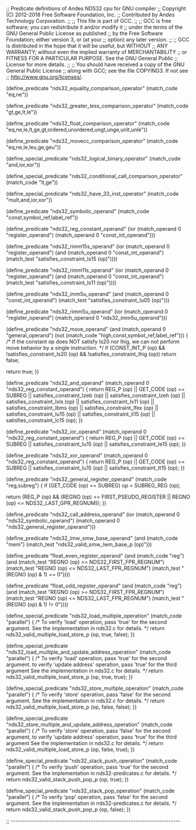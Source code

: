 ;; Predicate definitions of Andes NDS32 cpu for GNU compiler
;; Copyright (C) 2012-2018 Free Software Foundation, Inc.
;; Contributed by Andes Technology Corporation.
;;
;; This file is part of GCC.
;;
;; GCC is free software; you can redistribute it and/or modify it
;; under the terms of the GNU General Public License as published
;; by the Free Software Foundation; either version 3, or (at your
;; option) any later version.
;;
;; GCC is distributed in the hope that it will be useful, but WITHOUT
;; ANY WARRANTY; without even the implied warranty of MERCHANTABILITY
;; or FITNESS FOR A PARTICULAR PURPOSE.  See the GNU General Public
;; License for more details.
;;
;; You should have received a copy of the GNU General Public License
;; along with GCC; see the file COPYING3.  If not see
;; <http://www.gnu.org/licenses/>.

(define_predicate "nds32_equality_comparison_operator"
  (match_code "eq,ne"))

(define_predicate "nds32_greater_less_comparison_operator"
  (match_code "gt,ge,lt,le"))

(define_predicate "nds32_float_comparison_operator"
  (match_code "eq,ne,le,lt,ge,gt,ordered,unordered,ungt,unge,unlt,unle"))

(define_predicate "nds32_movecc_comparison_operator"
  (match_code "eq,ne,le,leu,ge,geu"))

(define_special_predicate "nds32_logical_binary_operator"
  (match_code "and,ior,xor"))

(define_special_predicate "nds32_conditional_call_comparison_operator"
  (match_code "lt,ge"))

(define_special_predicate "nds32_have_33_inst_operator"
  (match_code "mult,and,ior,xor"))

(define_predicate "nds32_symbolic_operand"
  (match_code "const,symbol_ref,label_ref"))

(define_predicate "nds32_reg_constant_operand"
  (ior (match_operand 0 "register_operand")
       (match_operand 0 "const_int_operand")))

(define_predicate "nds32_rimm15s_operand"
  (ior (match_operand 0 "register_operand")
       (and (match_operand 0 "const_int_operand")
	    (match_test "satisfies_constraint_Is15 (op)"))))

(define_predicate "nds32_rimm11s_operand"
  (ior (match_operand 0 "register_operand")
       (and (match_operand 0 "const_int_operand")
	    (match_test "satisfies_constraint_Is11 (op)"))))

(define_predicate "nds32_imm5u_operand"
  (and (match_operand 0 "const_int_operand")
       (match_test "satisfies_constraint_Iu05 (op)")))

(define_predicate "nds32_rimm5u_operand"
  (ior (match_operand 0 "register_operand")
       (match_operand 0 "nds32_imm5u_operand")))

(define_predicate "nds32_move_operand"
  (and (match_operand 0 "general_operand")
       (not (match_code "high,const,symbol_ref,label_ref")))
{
  /* If the constant op does NOT satisfy Is20 nor Ihig,
     we can not perform move behavior by a single instruction.  */
  if (CONST_INT_P (op)
      && !satisfies_constraint_Is20 (op)
      && !satisfies_constraint_Ihig (op))
    return false;

  return true;
})

(define_predicate "nds32_and_operand"
  (match_operand 0 "nds32_reg_constant_operand")
{
  return REG_P (op)
	 || GET_CODE (op) == SUBREG
	 || satisfies_constraint_Izeb (op)
	 || satisfies_constraint_Izeh (op)
	 || satisfies_constraint_Ixls (op)
	 || satisfies_constraint_Ix11 (op)
	 || satisfies_constraint_Ibms (op)
	 || satisfies_constraint_Ifex (op)
	 || satisfies_constraint_Iu15 (op)
	 || satisfies_constraint_Ii15 (op)
	 || satisfies_constraint_Ic15 (op);
})

(define_predicate "nds32_ior_operand"
  (match_operand 0 "nds32_reg_constant_operand")
{
  return REG_P (op)
	 || GET_CODE (op) == SUBREG
	 || satisfies_constraint_Iu15 (op)
	 || satisfies_constraint_Ie15 (op);
})

(define_predicate "nds32_xor_operand"
  (match_operand 0 "nds32_reg_constant_operand")
{
  return REG_P (op)
	 || GET_CODE (op) == SUBREG
	 || satisfies_constraint_Iu15 (op)
	 || satisfies_constraint_It15 (op);
})

(define_predicate "nds32_general_register_operand"
  (match_code "reg,subreg")
{
  if (GET_CODE (op) == SUBREG)
    op = SUBREG_REG (op);

  return (REG_P (op)
	  && (REGNO (op) >= FIRST_PSEUDO_REGISTER
	      || REGNO (op) <= NDS32_LAST_GPR_REGNUM));
})

(define_predicate "nds32_call_address_operand"
  (ior (match_operand 0 "nds32_symbolic_operand")
       (match_operand 0 "nds32_general_register_operand")))

(define_predicate "nds32_lmw_smw_base_operand"
  (and (match_code "mem")
       (match_test "nds32_valid_smw_lwm_base_p (op)")))

(define_predicate "float_even_register_operand"
  (and (match_code "reg")
       (and (match_test "REGNO (op) >= NDS32_FIRST_FPR_REGNUM")
	    (match_test "REGNO (op) <= NDS32_LAST_FPR_REGNUM")
	    (match_test "(REGNO (op) & 1) == 0"))))

(define_predicate "float_odd_register_operand"
  (and (match_code "reg")
       (and (match_test "REGNO (op) >= NDS32_FIRST_FPR_REGNUM")
	    (match_test "REGNO (op) <= NDS32_LAST_FPR_REGNUM")
	    (match_test "(REGNO (op) & 1) != 0"))))

(define_special_predicate "nds32_load_multiple_operation"
  (match_code "parallel")
{
  /* To verify 'load' operation, pass 'true' for the second argument.
     See the implementation in nds32.c for details.  */
  return nds32_valid_multiple_load_store_p (op, true, false);
})

(define_special_predicate "nds32_load_multiple_and_update_address_operation"
  (match_code "parallel")
{
  /* To verify 'load' operation, pass 'true' for the second argument.
     to verify 'update address' operation, pass 'true' for the third argument
     See the implementation in nds32.c for details.  */
  return nds32_valid_multiple_load_store_p (op, true, true);
})

(define_special_predicate "nds32_store_multiple_operation"
  (match_code "parallel")
{
  /* To verify 'store' operation, pass 'false' for the second argument.
     See the implementation in nds32.c for details.  */
  return nds32_valid_multiple_load_store_p (op, false, false);
})

(define_special_predicate "nds32_store_multiple_and_update_address_operation"
  (match_code "parallel")
{
  /* To verify 'store' operation, pass 'false' for the second argument,
     to verify 'update address' operation, pass 'true' for the third argument
     See the implementation in nds32.c for details.  */
  return nds32_valid_multiple_load_store_p (op, false, true);
})

(define_special_predicate "nds32_stack_push_operation"
  (match_code "parallel")
{
  /* To verify 'push' operation, pass 'true' for the second argument.
     See the implementation in nds32-predicates.c for details.  */
  return nds32_valid_stack_push_pop_p (op, true);
})

(define_special_predicate "nds32_stack_pop_operation"
  (match_code "parallel")
{
  /* To verify 'pop' operation, pass 'false' for the second argument.
     See the implementation in nds32-predicates.c for details.  */
  return nds32_valid_stack_push_pop_p (op, false);
})

;; ------------------------------------------------------------------------
